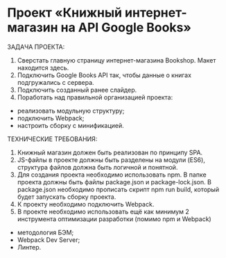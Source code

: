 # Проект «Книжный интернет-магазин на API Google Books»

ЗАДАЧА ПРОЕКТА:

1. Сверстать главную страницу интернет-магазина Bookshop. Макет находится здесь.
2. Подключить Google Books API так, чтобы данные о книгах подгружались с сервера.
3. Подключить созданный ранее слайдер.
4. Поработать над правильной организацией проекта:
 - реализовать модульную структуру;
 - подключить Webpack;
 - настроить сборку с минификацией.

ТЕХНИЧЕСКИЕ ТРЕБОВАНИЯ:

1. Книжный магазин должен быть реализован по принципу SPA. 
2. JS-файлы в проекте должны быть разделены на модули (ES6), структура файлов должна быть логичной и понятной.
3. Для создания проекта необходимо использовать npm. В папке проекта должны быть файлы package.json и package-lock.json.
   В package.json необходимо прописать скрипт npm run build, который будет запускать сборку проекта.
4. К проекту необходимо подключить Webpack.
5. В проекте необходимо использовать ещё как минимум 2 инструмента оптимизации разработки (помимо npm и Webpack)
 - методология БЭМ;
 - Webpack Dev Server;
 - Линтер.
